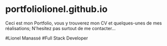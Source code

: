# portfoliolionel.github.io

Ceci est mon Portfolio, vous y trouverez mon CV et quelques-unes de mes réalisations; N'hesitez pas surtout de me contacter...

#Lionel Manassé
#Full Stack Developer
